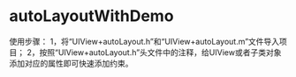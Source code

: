 # autoLayoutWithDemo

使用步骤：
1，将“UIView+autoLayout.h”和“UIView+autoLayout.m”文件导入项目；
2，按照“UIView+autoLayout.h”头文件中的注释，给UIView或者子类对象添加对应的属性即可快速添加约束。
